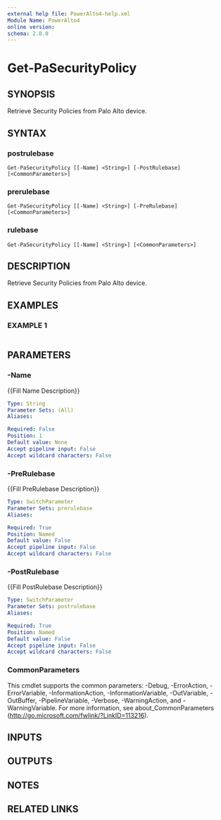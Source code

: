 ```yaml
---
external help file: PowerAlto4-help.xml
Module Name: PowerAlto4
online version:
schema: 2.0.0
---
```


# Get-PaSecurityPolicy

## SYNOPSIS
Retrieve Security Policies from Palo Alto device.

## SYNTAX

### postrulebase
```
Get-PaSecurityPolicy [[-Name] <String>] [-PostRulebase] [<CommonParameters>]
```

### prerulebase
```
Get-PaSecurityPolicy [[-Name] <String>] [-PreRulebase] [<CommonParameters>]
```

### rulebase
```
Get-PaSecurityPolicy [[-Name] <String>] [<CommonParameters>]
```

## DESCRIPTION
Retrieve Security Policies from Palo Alto device.

## EXAMPLES

### EXAMPLE 1
```

```

## PARAMETERS

### -Name
{{Fill Name Description}}

```yaml
Type: String
Parameter Sets: (All)
Aliases:

Required: False
Position: 1
Default value: None
Accept pipeline input: False
Accept wildcard characters: False
```

### -PreRulebase
{{Fill PreRulebase Description}}

```yaml
Type: SwitchParameter
Parameter Sets: prerulebase
Aliases:

Required: True
Position: Named
Default value: False
Accept pipeline input: False
Accept wildcard characters: False
```

### -PostRulebase
{{Fill PostRulebase Description}}

```yaml
Type: SwitchParameter
Parameter Sets: postrulebase
Aliases:

Required: True
Position: Named
Default value: False
Accept pipeline input: False
Accept wildcard characters: False
```

### CommonParameters
This cmdlet supports the common parameters: -Debug, -ErrorAction, -ErrorVariable, -InformationAction, -InformationVariable, -OutVariable, -OutBuffer, -PipelineVariable, -Verbose, -WarningAction, and -WarningVariable. For more information, see about_CommonParameters (http://go.microsoft.com/fwlink/?LinkID=113216).

## INPUTS

## OUTPUTS

## NOTES

## RELATED LINKS
